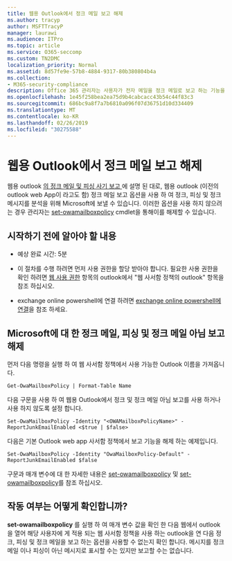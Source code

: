 ```yaml
---
title: 웹용 Outlook에서 정크 메일 보고 해제
ms.author: tracyp
author: MSFTTracyP
manager: laurawi
ms.audience: ITPro
ms.topic: article
ms.service: O365-seccomp
ms.custom: TN2DMC
localization_priority: Normal
ms.assetid: 8d57fe9e-57b8-4884-9317-80b380804b4a
ms.collection:
- M365-security-compliance
description: Office 365 관리자는 사용자가 전자 메일을 정크 메일로 보고 하는 기능을 해제할 수 있습니다.
ms.openlocfilehash: 1e45f258bea2ea75d9b4cabcacc43b54c44f83c3
ms.sourcegitcommit: 686bc9a8f7a7b6810a096f07d36751d10d334409
ms.translationtype: MT
ms.contentlocale: ko-KR
ms.lasthandoff: 02/26/2019
ms.locfileid: "30275588"
---
```

# <a name="turn-off-junk-email-reporting-in-outlook-on-the-web"></a>웹용 Outlook에서 정크 메일 보고 해제

웹용 outlook [의 정크 메일 및 피싱 사기 보고 ](report-junk-email-and-phishing-scams-in-outlook-on-the-web-eop.md)에 설명 된 대로, 웹용 outlook (이전의 outlook web App이 라고도 함) 정크 메일 보고 옵션을 사용 하 여 정크, 피싱 및 정크 메시지를 분석을 위해 Microsoft에 보낼 수 있습니다. 이러한 옵션을 사용 하지 않으려는 경우 관리자는 [set-owamailboxpolicy](http://technet.microsoft.com/library/530166f7-ab42-4609-ba73-9b5a39b567be.aspx) cmdlet을 통해이를 해제할 수 있습니다. 
  
## <a name="what-do-you-need-to-know-before-you-begin"></a>시작하기 전에 알아야 할 내용
<a name="sectionSection0"> </a>

- 예상 완료 시간: 5분
    
- 이 절차를 수행 하려면 먼저 사용 권한을 할당 받아야 합니다. 필요한 사용 권한을 확인 하려면 [웹 사용 권한](http://technet.microsoft.com/library/57eca42a-5a7f-4c65-89f0-7a84f2dbea19.aspx#OutlookWebApp) 항목의 outlook에서 "웹 사서함 정책의 outlook" 항목을 참조 하십시오. 

- exchange online powershell에 연결 하려면 [exchange online powershell에 연결](https://docs.microsoft.com/powershell/exchange/exchange-online/connect-to-exchange-online-powershell/connect-to-exchange-online-powershell)을 참조 하세요.

## <a name="turn-off-junk-phishing-and-not-junk-reporting-to-microsoft"></a>Microsoft에 대 한 정크 메일, 피싱 및 정크 메일 아님 보고 해제
<a name="sectionSection1"> </a>

먼저 다음 명령을 실행 하 여 웹 사서함 정책에서 사용 가능한 Outlook 이름을 가져옵니다.
  
```
Get-OwaMailboxPolicy | Format-Table Name
```

다음 구문을 사용 하 여 웹용 Outlook에서 정크 및 정크 메일 아님 보고를 사용 하거나 사용 하지 않도록 설정 합니다.
  
```
Set-OwaMailboxPolicy -Identity "<OWAMailboxPolicyName>" -ReportJunkEmailEnabled <$true | $false>
```

다음은 기본 Outlook web app 사서함 정책에서 보고 기능을 해제 하는 예제입니다.
  
```
Set-OwaMailboxPolicy -Identity "OwaMailboxPolicy-Default" -ReportJunkEmailEnabled $false
```

구문과 매개 변수에 대 한 자세한 내용은 [set-owamailboxpolicy](http://technet.microsoft.com/library/bdd580d3-8812-4b4a-93e8-c6401b0d2f0f.aspx) 및 [set-owamailboxpolicy](http://technet.microsoft.com/library/530166f7-ab42-4609-ba73-9b5a39b567be.aspx)를 참조 하십시오.

## <a name="how-do-you-know-this-worked"></a>작동 여부는 어떻게 확인합니까?
<a name="sectionSection2"> </a>

**set-owamailboxpolicy** 를 실행 하 여 매개 변수 값을 확인 한 다음 웹에서 outlook을 열어 해당 사용자에 게 적용 되는 웹 사서함 정책을 사용 하는 outlook을 연 다음 정크, 피싱 및 정크 메일을 보고 하는 옵션을 사용할 수 없는지 확인 합니다. 메시지를 정크 메일 이나 피싱이 아닌 메시지로 표시할 수는 있지만 보고할 수는 없습니다. 
